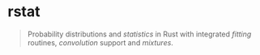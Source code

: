 # rstat

> Probability distributions and _statistics_ in Rust with
> integrated _fitting_ routines, _convolution_ support and _mixtures_.
